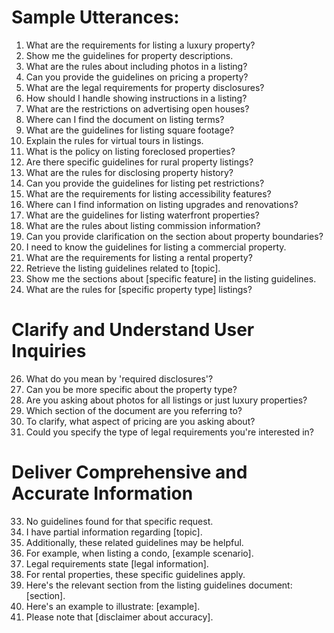 # Sample Utterances:

1. What are the requirements for listing a luxury property?
2. Show me the guidelines for property descriptions.
3. What are the rules about including photos in a listing?
4. Can you provide the guidelines on pricing a property?
5. What are the legal requirements for property disclosures?
6. How should I handle showing instructions in a listing?
7. What are the restrictions on advertising open houses?
8. Where can I find the document on listing terms?
9. What are the guidelines for listing square footage?
10. Explain the rules for virtual tours in listings.
11. What is the policy on listing foreclosed properties?
12. Are there specific guidelines for rural property listings?
13. What are the rules for disclosing property history?
14. Can you provide the guidelines for listing pet restrictions?
15. What are the requirements for listing accessibility features?
16. Where can I find information on listing upgrades and renovations?
17. What are the guidelines for listing waterfront properties?
18. What are the rules about listing commission information?
19. Can you provide clarification on the section about property boundaries?
20. I need to know the guidelines for listing a commercial property.
21. What are the requirements for listing a rental property?
22. Retrieve the listing guidelines related to [topic].
23. Show me the sections about [specific feature] in the listing guidelines.
24. What are the rules for [specific property type] listings?

# Clarify and Understand User Inquiries

26. What do you mean by 'required disclosures'?
27. Can you be more specific about the property type?
28. Are you asking about photos for all listings or just luxury properties?
29. Which section of the document are you referring to?
30. To clarify, what aspect of pricing are you asking about?
31. Could you specify the type of legal requirements you're interested in?

# Deliver Comprehensive and Accurate Information

33. No guidelines found for that specific request.
34. I have partial information regarding [topic].
35. Additionally, these related guidelines may be helpful.
36. For example, when listing a condo, [example scenario].
37. Legal requirements state [legal information].
38. For rental properties, these specific guidelines apply.
39. Here's the relevant section from the listing guidelines document: [section].
40. Here's an example to illustrate: [example].
41. Please note that [disclaimer about accuracy].

